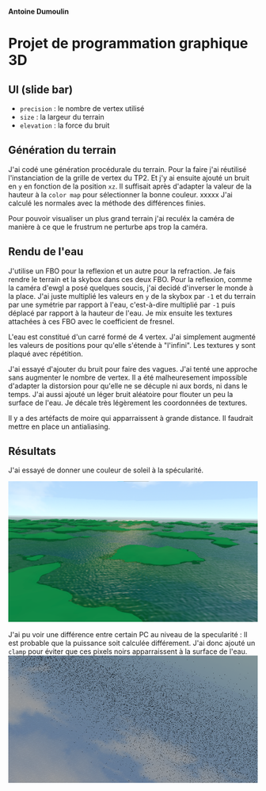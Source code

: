 **Antoine Dumoulin**

# Projet de programmation graphique 3D

## UI (slide bar)

- `precision`   : le nombre de vertex utilisé
- `size`        : la largeur du terrain
- `elevation`   : la force du bruit

## Génération du terrain

J'ai codé une génération procédurale du terrain.
Pour la faire j'ai réutilisé l'instanciation de la grille de vertex du TP2.
Et j'y ai ensuite ajouté un bruit en `y` en fonction de la position `xz`.
Il suffisait après d'adapter la valeur de la hauteur à la `color map` pour sélectionner la bonne couleur. xxxxx
J'ai calculé les normales avec la méthode des différences finies.

Pour pouvoir visualiser un plus grand terrain j'ai reculéx la caméra de manière à ce que le frustrum ne perturbe aps trop la caméra. 

## Rendu de l'eau

J'utilise un FBO pour la reflexion et un autre pour la refraction.
Je fais rendre le terrain et la skybox dans ces deux FBO. Pour la reflexion, comme la caméra d'ewgl a posé quelques soucis, j'ai decidé d'inverser le monde à la place. J'ai juste multiplié les valeurs en `y` de la skybox par `-1` et du terrain par une symétrie par rapport à l'eau, c'est-à-dire multiplié par `-1` puis déplacé par rapport à la hauteur de l'eau. Je mix ensuite les textures attachées à ces FBO avec le coefficient de fresnel.

L'eau est constitué d'un carré formé de 4 vertex. J'ai simplement augmenté les valeurs de positions pour qu'elle s'étende à "l'infini". Les textures y sont plaqué avec répétition. 

J'ai essayé d'ajouter du bruit pour faire des vagues. J'ai tenté une approche sans augmenter le nombre de vertex. Il a été malheuresement impossible d'adapter la distorsion pour qu'elle ne se décuple ni aux bords, ni dans le temps.
J'ai aussi ajouté un léger bruit aléatoire pour flouter un peu la surface de l'eau. Je décale très légèrement les coordonnées de textures.

Il y a des artéfacts de moire qui apparraissent à grande distance. Il faudrait mettre en place un antialiasing.

## Résultats


J'ai essayé de donner une couleur de soleil à la spécularité.

![coucherDeSoleil](result.png)

J'ai pu voir une différence entre certain PC au niveau de la specularité :
Il est probable que la puissance soit calculée différement. J'ai donc ajouté un `clamp` pour éviter que ces pixels noirs apparraissent à la surface de l'eau.
![darkArtefact](darkArtefact.png)
